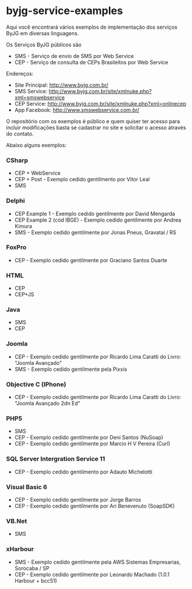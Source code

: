 byjg-service-examples
=====================

Aqui você encontrará vários exemplos de implementação dos serviços ByJG em diversas linguagens. 

Os Serviços ByJG públicos são
+ SMS - Serviço de envio de SMS por Web Service
+ CEP - Serviço de consulta de CEPs Brasileitos por Web Service

Endereços:
+ Site Principal: http://www.byjg.com.br/
+ SMS Service: http://www.byjg.com.br/site/xmlnuke.php?xml=smswebservice
+ CEP Service: http://www.byjg.com.br/site/xmlnuke.php?xml=onlinecep
+ App Facebook: http://www.smswebservice.com.br/

O repositório com os exemplos é público e quem quiser ter acesso para incluir modificações basta se cadastrar no site e solicitar o acesso através do contato. 

Abaixo alguns exemplos:

### CSharp 

+ CEP + WebService
+ CEP + Post - Exemplo cedido gentilmento por Vitor Leal
+ SMS

### Delphi

+ CEP Example 1 - Exemplo cedido gentilmente por David Mengarda
+ CEP Example 2 (cód IBGE) - Exemplo cedido gentilmente por Andrea Kimura
+ SMS - Exemplo cedido gentilmente por Jonas Pneus, Gravataí / RS

### FoxPro

+ CEP - Exemplo cedido gentilmente por Graciano Santos Duarte

### HTML

+ CEP
+ CEP+JS

### Java

+ SMS
+ CEP

### Joomla

+ CEP - Exemplo cedido gentilmente por Ricardo Lima Caratti do Livro: "Joomla Avançado"
+ SMS - Exemplo cedido gentilmente pela Pixxis

### Objective C (IPhone)

+ CEP - Exemplo cedido gentilmente por Ricardo Lima Caratti do Livro: "Joomla Avançado 2dn Ed"

### PHP5

+ SMS
+ CEP - Exemplo cedido gentilmente por Deni Santos (NuSoap)
+ CEP - Exemplo cedido gentilmente por Marcio H V Pereira (Curl)

### SQL Server Intergration Service 11

+ CEP - Exemplo cedido gentilmento por Adauto Michelotti


### Visual Basic 6

+ CEP - Exemplo cedido gentilmente por Jorge Barros
+ CEP - Exemplo cedido gentilmente por Ari Benevenuto (SoapSDK)

### VB.Net

+ SMS

### xHarbour

+ SMS - Exemplo cedido gentilmente pela AWS Sistemas Empresarias, Sorocaba / SP
+ CEP - Exemplo cedido gentilmente por Leonardo Machado (1.0.1 Harbour + bcc51)



